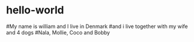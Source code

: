 # hello-world
#My name is william and I live in Denmark
#and i live together with my wife and 4 dogs
#Nala, Mollie, Coco and Bobby


